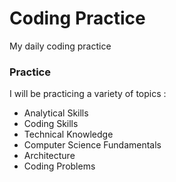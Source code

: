 # Coding Practice
My daily coding practice

### Practice
I will be practicing a variety of topics :
* Analytical Skills
* Coding Skills
* Technical Knowledge
* Computer Science Fundamentals
* Architecture
* Coding Problems
